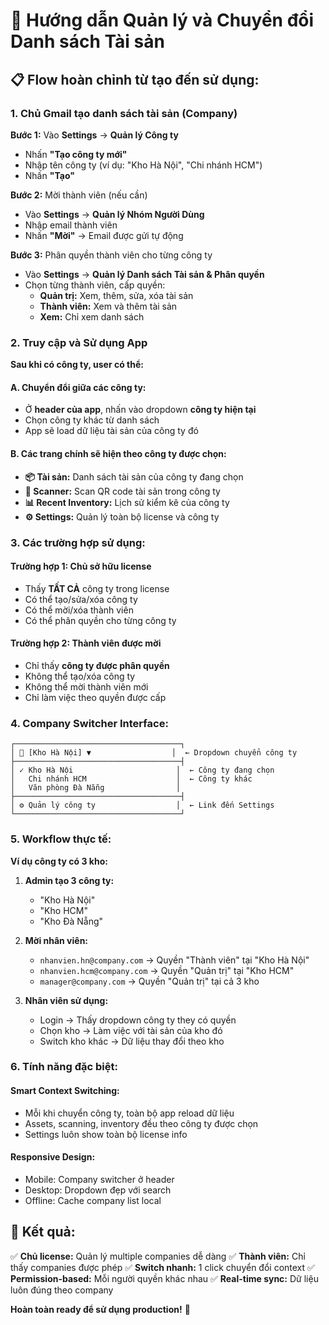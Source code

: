 # 🏢 Hướng dẫn Quản lý và Chuyển đổi Danh sách Tài sản

## 📋 **Flow hoàn chỉnh từ tạo đến sử dụng:**

### **1. Chủ Gmail tạo danh sách tài sản (Company)**

**Bước 1:** Vào **Settings** → **Quản lý Công ty**
- Nhấn **"Tạo công ty mới"**
- Nhập tên công ty (ví dụ: "Kho Hà Nội", "Chi nhánh HCM")
- Nhấn **"Tạo"**

**Bước 2:** Mời thành viên (nếu cần)
- Vào **Settings** → **Quản lý Nhóm Người Dùng**
- Nhập email thành viên
- Nhấn **"Mời"** → Email được gửi tự động

**Bước 3:** Phân quyền thành viên cho từng công ty
- Vào **Settings** → **Quản lý Danh sách Tài sản & Phân quyền**
- Chọn từng thành viên, cấp quyền:
  - **Quản trị:** Xem, thêm, sửa, xóa tài sản
  - **Thành viên:** Xem và thêm tài sản
  - **Xem:** Chỉ xem danh sách

### **2. Truy cập và Sử dụng App**

**Sau khi có công ty, user có thể:**

#### **A. Chuyển đổi giữa các công ty:**
- Ở **header của app**, nhấn vào dropdown **công ty hiện tại**
- Chọn công ty khác từ danh sách
- App sẽ load dữ liệu tài sản của công ty đó

#### **B. Các trang chính sẽ hiện theo công ty được chọn:**
- **📦 Tài sản:** Danh sách tài sản của công ty đang chọn
- **📱 Scanner:** Scan QR code tài sản trong công ty
- **📊 Recent Inventory:** Lịch sử kiểm kê của công ty
- **⚙️ Settings:** Quản lý toàn bộ license và công ty

### **3. Các trường hợp sử dụng:**

#### **Trường hợp 1: Chủ sở hữu license**
- Thấy **TẤT CẢ** công ty trong license
- Có thể tạo/sửa/xóa công ty
- Có thể mời/xóa thành viên
- Có thể phân quyền cho từng công ty

#### **Trường hợp 2: Thành viên được mời**
- Chỉ thấy **công ty được phân quyền**
- Không thể tạo/xóa công ty
- Không thể mời thành viên mới
- Chỉ làm việc theo quyền được cấp

### **4. Company Switcher Interface:**

```
┌─────────────────────────────────────┐
│ 🏢 [Kho Hà Nội] ▼                  │  ← Dropdown chuyển công ty
├─────────────────────────────────────┤
│ ✓ Kho Hà Nội                       │  ← Công ty đang chọn
│   Chi nhánh HCM                    │  ← Công ty khác
│   Văn phòng Đà Nẵng                │
├─────────────────────────────────────┤
│ ⚙️ Quản lý công ty                  │  ← Link đến Settings
└─────────────────────────────────────┘
```

### **5. Workflow thực tế:**

**Ví dụ công ty có 3 kho:**

1. **Admin tạo 3 công ty:**
   - "Kho Hà Nội"
   - "Kho HCM"
   - "Kho Đà Nẵng"

2. **Mời nhân viên:**
   - `nhanvien.hn@company.com` → Quyền "Thành viên" tại "Kho Hà Nội"
   - `nhanvien.hcm@company.com` → Quyền "Quản trị" tại "Kho HCM"
   - `manager@company.com` → Quyền "Quản trị" tại cả 3 kho

3. **Nhân viên sử dụng:**
   - Login → Thấy dropdown công ty they có quyền
   - Chọn kho → Làm việc với tài sản của kho đó
   - Switch kho khác → Dữ liệu thay đổi theo kho

### **6. Tính năng đặc biệt:**

#### **Smart Context Switching:**
- Mỗi khi chuyển công ty, toàn bộ app reload dữ liệu
- Assets, scanning, inventory đều theo công ty được chọn
- Settings luôn show toàn bộ license info

#### **Responsive Design:**
- Mobile: Company switcher ở header
- Desktop: Dropdown đẹp với search
- Offline: Cache company list local

## 🎯 **Kết quả:**

✅ **Chủ license:** Quản lý multiple companies dễ dàng
✅ **Thành viên:** Chỉ thấy companies được phép
✅ **Switch nhanh:** 1 click chuyển đổi context
✅ **Permission-based:** Mỗi người quyền khác nhau
✅ **Real-time sync:** Dữ liệu luôn đúng theo company

**Hoàn toàn ready để sử dụng production!** 🚀